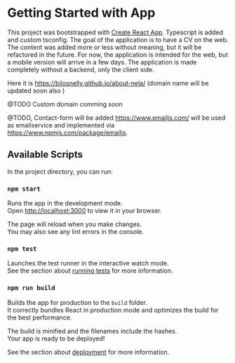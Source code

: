 # Getting Started with App

This project was bootstrapped with [Create React App](https://github.com/facebook/create-react-app).
Typescript is added and custom tsconfig.
The goal of the application is to have a CV on the web.
The content was added more or less without meaning, but it will be refactored in the future.
For now, the application is intended for the web, but a mobile version will arrive in a few days.
The application is made completely without a backend, only the client side.

Here it is https://bilosnelly.github.io/about-nela/ (domain name will be updated soon also )

@TODO Custom domain comming soon

@TODO, Contact-form will be added
https://www.emailjs.com/ will be used as emailservice and implemented via https://www.npmjs.com/package/emailjs.

## Available Scripts

In the project directory, you can run:

### `npm start`

Runs the app in the development mode.\
Open [http://localhost:3000](http://localhost:3000) to view it in your browser.

The page will reload when you make changes.\
You may also see any lint errors in the console.

### `npm test`

Launches the test runner in the interactive watch mode.\
See the section about [running tests](https://facebook.github.io/create-react-app/docs/running-tests) for more information.

### `npm run build`

Builds the app for production to the `build` folder.\
It correctly bundles React in production mode and optimizes the build for the best performance.

The build is minified and the filenames include the hashes.\
Your app is ready to be deployed!

See the section about [deployment](https://facebook.github.io/create-react-app/docs/deployment) for more information.
